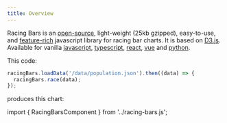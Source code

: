 ```yaml
---
title: Overview
---
```


Racing Bars is an [open-source](https://github.com/hatemhosny/racing-bars), light-weight (25kb gzipped),
easy-to-use, and [feature-rich](./features.md) javascript library for racing bar charts.
It is based on [D3.js](https://d3js.org).
Available for vanilla [javascript](./getting-started/installation.md),
[typescript](./packages/typescript.md),
[react](./packages/react.md),
[vue](./packages/vue.md)
and [python](./packages/python.md).

This code:

```javascript
racingBars.loadData('/data/population.json').then((data) => {
  racingBars.race(data);
});
```

produces this chart:

import { RacingBarsComponent } from '../racing-bars.js';

<div className="gallery">
  <RacingBarsComponent
    dataUrl="/data/population-wide.csv"
    dataType="csv"
    dataShape="wide"
  />
</div>
